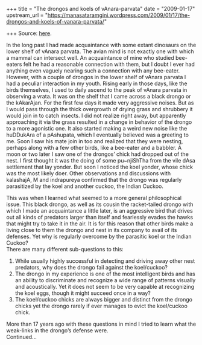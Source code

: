 +++
title = "The drongos and koels of vAnara-parvata"
date = "2009-01-17"
upstream_url = "https://manasataramgini.wordpress.com/2009/01/17/the-drongos-and-koels-of-vanara-parvata/"

+++
Source: [here](https://manasataramgini.wordpress.com/2009/01/17/the-drongos-and-koels-of-vanara-parvata/).

In the long past I had made acquaintance with some extant dinosaurs on the lower shelf of vAnara parvata. The avian mind is not exactly one with which a mammal can intersect well. An acquaintance of mine who studied bee-eaters felt he had a reasonable connection with them, but I doubt I ever had anything even vaguely nearing such a connection with any bee-eater. However, with a couple of drongos in the lower shelf of vAnara parvata I had a peculiar interaction in my youth. Rising early in those days, like the birds themselves, I used to daily ascend to the peak of vAnara parvata in observing a vrata. It was on the shelf that I came across a black drongo or the kAkarAjan. For the first few days it made very aggressive noises. But as I would pass through the thick overgrowth of drying grass and shrubbery it would join in to catch insects. I did not realize right away, but apparently approaching it via the grass resulted in a change in behavior of the drongo to a more agonistic one. It also started making a weird new noise like the huDDukAra of a pAshupata, which I eventually believed was a greeting to me. Soon I saw his mate join in too and realized that they were nesting, perhaps along with a few other birds, like a bee-eater and a babbler. A moon or two later I saw one of the drongos’ chick had dropped out of the nest. I first thought it was the doing of some pu\~njiShTha from the vile dAsa settlement that lay yonder. But soon I noticed the koel yonder, whose chick was the most likely doer. Other observations and discussions with kalashajA, M and indrapureya confirmed that the drongo was regularly parasitized by the koel and another cuckoo, the Indian Cuckoo.

This was when I learned what seemed to a more general philosophical issue. This black drongo, as well as its cousin the racket-tailed drongo with which I made an acquaintance a little later, is an aggressive bird that drives out all kinds of predators larger than itself and fearlessly evades the hawks that might try to take it in the air. It is for this reason that other birds make a living close to them the drongo and nest in its company to avail of its defenses. Yet why is regularly overcome by the parasitic koel or the Indian Cuckoo?  
There are many different sub-questions to this:  
1) While usually highly successful in detecting and driving away other nest predators, why does the drongo fail against the koel/cuckoo?  
2) The drongo in my experience is one of the most intelligent birds and has an ability to discriminate and recognize a wide range of patterns visually and acoustically. Yet it does not seem to be very capable at recognizing the koel eggs, though it might succeed once in a way?  
3) The koel/cuckoo chicks are always bigger and distinct from the drongo chicks yet the drongo rarely if ever manages to evict the koel/cuckoo chick.

More than 17 years ago with these questions in mind I tried to learn what the weak-links in the drongo’s defense were.  
Continued…

